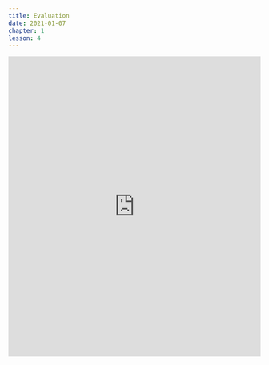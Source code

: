 ```yaml
---
title: Evaluation
date: 2021-01-07
chapter: 1
lesson: 4
---
```




<iframe width="100%" height="600" src="https://docs.google.com/forms/d/e/1FAIpQLScDnI9N_aeSTPas5ta7hS9tBy0n5g7mLqT7jLvl9ixH2g-NmA/viewform?vc=0&c=0&w=1&flr=0" title="Google Form" frameborder="0" allow="accelerometer; autoplay; clipboard-write; encrypted-media; gyroscope; picture-in-picture" allowfullscreen></iframe>